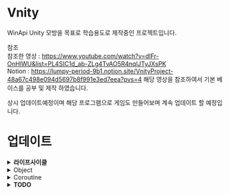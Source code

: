 # Vnity
WinApi Unity 모방을 목표로 학습용도로 제작중인 프로젝트입니다.

참조<br/>
참조한 영상 : https://www.youtube.com/watch?v=dlFr-OnHlWU&list=PL4SIC1d_ab-ZLg4TvAO5R4nqlJTyJXsPK<br/>
Notion : https://lumpy-period-9b1.notion.site/VnityProject-48a67c498e094d5697b8f991e3ed7eea?pvs=4
해당 영상을 참조하여서 기본 베이스를 공부 및 제작 하였습니다.

상시 업데이트예정이며 해당 프로그램으로 게임도 만들어보며 계속 업데이트 할 예정입니다.

# 업데이트
<details>
  <summary><b>라이프사이클</b></summary>
현재사이클<br/><br/>
ManagerUpdate(Input, Time, Camera)<br/>
SceneUpdate(Objcet Awake)<br/>
SceneUpdate(Objcet Start)<br/>
SceneUpdate(Objcet Update)<br/>
CoroutineWaitForSecond(Unity의 yield return WaitForSecond)<br/>
CoroutineWaitForOneFrame(Unity의 yield return WaitForSecond)<br/>
Collistion, Rigidbody<br/>
UI<br/>
Render<br/>
CoroutineSetting(지연 코루틴 재 등록)
Event(CreateObject ,Destroy, SceneChange))<br/>
</details>

<details>
  <summary>Object</summary>
  1. DonDestroy 추가<br/>
&nbsp;&nbsp;a. 씬이동시 파괴 안되도록 제작<br/>
&nbsp;&nbsp;b. 내부 DieEvent로는 오브젝트가 파괴<br/>
  <br/>
</details>

<details>
  <summary>Coroutine</summary>
  1. VObject를 상속받은 객체가 사용가능<br/>
&nbsp;&nbsp;a. 호출방식 StartCoroutin<현재 객체>(함수, this(객체의 포인터))<br/>
  <br/><br/>
  2. return 방식<br/>
&nbsp;&nbsp;a. (Unity) yield return new WaitForSecond(float _f) -> (Vnity) new WaitForSecond(float _f)<br/>
&nbsp;&nbsp;b. 유니티처럼 함수 탈출지점부터 시작하지않음 초기부터 시작하기에 switch, if 분기점으로 나누어주어야함<br/>
  <br/><br/>
  3. 관리방식<br/>
&nbsp;&nbsp;a. 엔진 내부에서 코루틴을 관리해주도록 제작<br/>
&nbsp;&nbsp;b. new 한 WaitForSecond, WaitForOneFrame 같은것은 CoroutineManager에서 자동적으로 관리해주기때문에 신경쓰지 않아도되도록 제작<br/>
    <br/><br/>
    
</details>

<details>
  <summary><b>TODO</b></summary>
</details>
